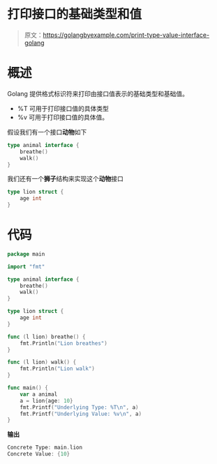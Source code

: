 # 打印接口的基础类型和值

> 原文：<https://golangbyexample.com/print-type-value-interface-golang>

# **概述**

Golang 提供格式标识符来打印由接口值表示的基础类型和基础值。

*   %T 可用于打印接口值的具体类型
*   %v 可用于打印接口值的具体值。

假设我们有一个接口**动物**如下

```go
type animal interface {
    breathe()
    walk()
}
```

我们还有一个**狮子**结构来实现这个**动物**接口

```go
type lion struct {
    age int
}
```

# **代码**

```go
package main

import "fmt"

type animal interface {
    breathe()
    walk()
}

type lion struct {
    age int
}

func (l lion) breathe() {
    fmt.Println("Lion breathes")
}

func (l lion) walk() {
    fmt.Println("Lion walk")
}

func main() {
    var a animal
    a = lion{age: 10}
    fmt.Printf("Underlying Type: %T\n", a)
    fmt.Printf("Underlying Value: %v\n", a)
}
```

**输出**

```go
Concrete Type: main.lion
Concrete Value: {10}
```